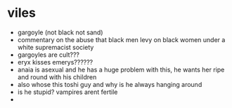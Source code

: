 # viles
- gargoyle (not black not sand)
- commentary on the abuse that black men levy on black women under a white supremacist society
- gargoyles are cult???
- eryx kisses emerys??????
- anaia is asexual and he has a huge problem with this, he wants her ripe and round with his children
- also whose this toshi guy and why is he always hanging around
- is he stupid? vampires arent fertile
- 